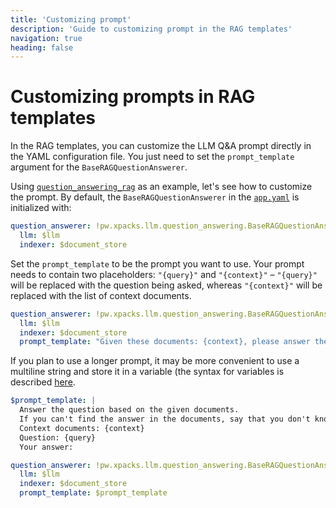 ```yaml
---
title: 'Customizing prompt'
description: 'Guide to customizing prompt in the RAG templates'
navigation: true
heading: false
---
```


# Customizing prompts in RAG templates

In the RAG templates, you can customize the LLM Q&A prompt directly in the YAML configuration file. You just need to set the `prompt_template` argument for the `BaseRAGQuestionAnswerer`.

Using [`question_answering_rag`](https://github.com/pathwaycom/llm-app/tree/main/templates/question_answering_rag) as an example, let's see how to customize the prompt. 
By default, the `BaseRAGQuestionAnswerer` in the [`app.yaml`](https://github.com/pathwaycom/llm-app/blob/main/templates/question_answering_rag/app.yaml) is initialized with:

```yaml
question_answerer: !pw.xpacks.llm.question_answering.BaseRAGQuestionAnswerer
  llm: $llm
  indexer: $document_store
```

Set the `prompt_template` to be the prompt you want to use. Your prompt needs to contain two placeholders: `"{query}"` and `"{context}"` – `"{query}"` will be replaced with the question being asked, whereas `"{context}"` will be replaced with the list of context documents.

```yaml
question_answerer: !pw.xpacks.llm.question_answering.BaseRAGQuestionAnswerer
  llm: $llm
  indexer: $document_store
  prompt_template: "Given these documents: {context}, please answer the question: {query}"
```

If you plan to use a longer prompt, it may be more convenient to use a multiline string and store it in a variable (the syntax for variables is described [here](/developers/templates/configure-yaml).

```yaml
$prompt_template: |
  Answer the question based on the given documents.
  If you can't find the answer in the documents, say that you don't know.
  Context documents: {context}
  Question: {query}
  Your answer: 

question_answerer: !pw.xpacks.llm.question_answering.BaseRAGQuestionAnswerer
  llm: $llm
  indexer: $document_store
  prompt_template: $prompt_template
```
